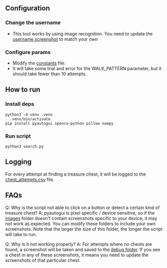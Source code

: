 ## Configuration

### Change the username

- This tool works by using image recognition. You need to update the [username screenshot](./images/username) to match your own

### Configure params

- Modify the [constants](./utils/constants.py) file.
- It will take some trial and error for the WALK_PATTERN parameter, but it should take fewer than 10 attempts.

## How to run

### Install deps

```
python3 -m venv .venv
. .venv/bin/activate
pip install pyautogui opencv-python pillow numpy
```

### Run script

```
python3 search.py
```

## Logging

For every attempt at finding a treasure chest, it will be logged to the [chest_attempts.csv](./chest_attempts.csv) file.

## FAQs

Q: Why is the script not able to click on a button or detect a certain kind of treasure chest?
A: pyautogui is pixel specific / device sensitive, so if the [images](./images/) folder doesn't contain screenshots specific to your device, it may not work as expected. You can modify these folders to include your own screenshots. Note that the larger the size of this folder, the longer the script will take to run.

Q: Why is it not working properly?
A: For attempts where no chests are found, a screenshot will be taken and saved to the [debug folder](./debug_screenshots/). If you see a chest in any of these screenshots, it means you need to update the screenshots of that particular chest.
